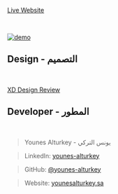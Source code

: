 <a align="center" href="https://younesalturkey.sa">Live Website</a>

<br/>

<p>
  <a href="https://younesalturkey.sa"><img src="https://github.com/younes-alturkey/younesalturkey.sa/blob/main/demo.gif" alt="demo"/></a>
</p>

## Design - التصميم

<br/>

[XD Design Review](https://xd.adobe.com/view/e1c35989-ed5f-47f5-b6ec-c0124d4829a8-b490)

## Developer - المطور

<br/>

> Younes Alturkey - يونس التركي

> LinkedIn: [younes-alturkey](https://www.linkedin.com/in/younes-alturkey/)

> GitHub: [@younes-alturkey](https://github.com/younes-alturkey)

> Website: [younesalturkey.sa](https://younesalturkey.sa)
